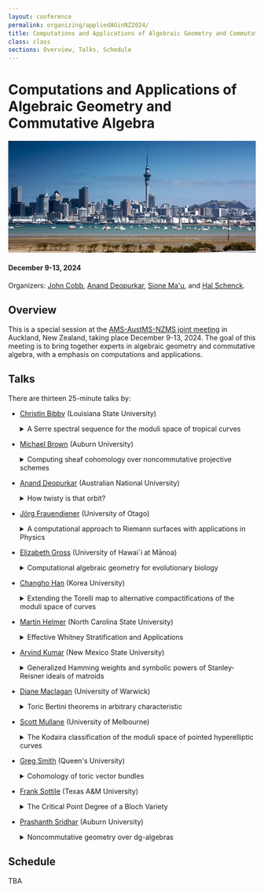 ```yaml
---
layout: conference
permalink: organizing/appliedAGinNZ2024/
title: Computations and Applications of Algebraic Geometry and Commutative Algebra
class: class
sections: Overview, Talks, Schedule
---
```


# Computations and Applications of Algebraic Geometry and Commutative Algebra
![Auckland](/images/projects/auckland.jpg "An image of Auckland by Birger Hoppe, January 1, 2010.")
#### December 9-13, 2024
Organizers: [John Cobb](https://johndcobb.github.io), [Anand Deopurkar](https://ananddeopurkar.org/), [Sione Ma'u](https://profiles.auckland.ac.nz/s-mau/about), and [Hal Schenck](http://webhome.auburn.edu/~hks0015/).

## Overview
This is a special session at the [AMS-AustMS-NZMS joint meeting](https://ms-meet-2024.blogs.auckland.ac.nz/) in Auckland, New Zealand, taking place December 9-13, 2024. The goal of this meeting is to bring together experts in algebraic geometry and commutative algebra, with a emphasis on computations and applications.

## Talks
There are thirteen 25-minute talks by:
- [Christin Bibby](https://www.math.lsu.edu/~bibby/) (Louisiana State University)
  <details>
    <summary>A Serre spectral sequence for the moduli space of tropical curves</summary>
    Abstract: The map $M_{g,n} \to M_g$ on moduli spaces of genus $g$ algebraic curves, given by forgetting marked points, is a fibration whose fiber is a configuration space of a surface. One can then "in principle" compute the cohomology of $M_{g,n}$ using the Serre spectral sequence. We present a tropical analogue of this spectral sequence, manifesting as a graph complex and featuring the cohomology of compactified configuration spaces on graphs. We use this to obtain new calculations in the top weight cohomology of the moduli spaces $M_{2,n}$ and $M_{3,n}$.
  </details>

- [Michael Brown](http://webhome.auburn.edu/~mkb0096/) (Auburn University)
  <details>
    <summary>Computing sheaf cohomology over noncommutative projective schemes</summary>
    Abstract: Given a commutative graded algebra $A = \bigoplus_{i \ge 0} A_i$ over a field $k$ such that $A_0 = k$, one has an associated projective scheme $X = \operatorname{Proj}(A)$. When $A$ is not commutative, no such scheme $X$ exists, but one may nevertheless define a category associated to $A$ that has many of the same homological properties as the category of coherent sheaves on a projective scheme. In particular, there is a noncommutative analogue of sheaf cohomology for objects in this category. Our goal is to develop a method for computing noncommutative sheaf cohomology in the case where $A$ is Koszul and Gorenstein. As an application, we prove a noncommutative generalization of the Horrocks splitting criterion, which is a necessary and sufficient condition for a vector bundle on projective space to split as a sum of line bundles.
  </details>

- [Anand Deopurkar](https://ananddeopurkar.org/) (Australian National University)
  <details>
    <summary>How twisty is that orbit?</summary>
    Abstract: Fix a polynomial $P$.  How complicated is the set of all polynomials obtained from $P$ by changes of coordinates?  This question, and many others, generalise as follows: given a representation an algebraic group, how complicated is the orbit of a given element?  I will describe some answers, featuring toric varieties, Newton polyhedra, and stacks.
  </details>

- [Jörg Frauendiener](https://www.otago.ac.nz/maths-and-stats/people/professor-jorg-frauendiener) (University of Otago)
  <details>
    <summary>A computational approach to Riemann surfaces with applications in Physics</summary>
    Abstract: Integrable systems have a wide range of applications in fluid mechanics, general relativity and other areas of science. Many such systems have solutions which can be described in terms of Theta functions defined on Riemann surfaces. In this talk, we discuss our computational approach to evaluate these functions given data to define a Riemann surface. We show how to obtain a homology basis, the independent holomorphic differentials and from those the corresponding Riemann matrix. We demonstrate some applications, such as solutions to some integrable equations, the visualisation of stationary, axisymmetric relativistic systems. Finally, we discuss an application to the Schottky problem.
  </details>

- [Elizabeth Gross](https://math.hawaii.edu/wordpress/egross/) (University of Hawai`i at Mānoa)
  <details>
    <summary>Computational algebraic geometry for evolutionary biology</summary>
    Abstract: A main goal of phylogenomics is to understand the evolutionary history of a set of species.  These histories are represented by directed graphs where the leaves represent living species and the interior nodes represent extinct species. While it is common to assume the evolutionary history is a tree, when events such as hybridization are present, networks are more realistic.  However, allowing for networks, rather than simply trees, complicates the process of inference. One recent approach to phylogenetic network inference is rooted in computational algebraic geometry.  In this talk, we discuss the role computational algebraic geometry and symbolic computation has played in the statistical problems related to network inference with a focus on problems related to identifiability and model selection. 
  </details>

- [Changho Han](https://sites.google.com/view/changho-han) (Korea University)
  <details>
    <summary>Extending the Torelli map to alternative compactifications of the moduli space of curves</summary>
    Abstract: It is well-known that the Torelli map, that turns a smooth curve of genus g into its Jacobian (a principally polarized abelian variety of dimension $g$), extends to a map from the Deligne—Mumford moduli of stable curves to the moduli of semi-abelic varieties by Alexeev. Moreover, it is also known that the Torelli map does not extend over the alternative compactifications of the moduli of curves as described by the Hassett—Keel program, including the moduli of pseudostable curves (can have nodes and cusps but not elliptic tails). But it is not yet known whether the Torelli map extends over alternative compactifications of the moduli of curves described by Smyth; what about the moduli of curves of genus $g$ with axis-like singularities? As a joint work with Jesse Kass and Matthew Satriano, I will describe moduli spaces of curves with axis-like singularities and describe how far the Torelli map extends over such spaces into the Alexeev compactifications.
  </details>

- [Martin Helmer](http://martin-helmer.com/) (North Carolina State University)
  <details>
    <summary>Effective Whitney Stratification and Applications</summary>
    Abstract: In this talk I will describe two algorithms to compute Whitney stratifications of real and complex algebraic varieties. I will begin with an overview of how the structure of the conormal variety is related to this problem and how we can exploit this to give an algorithm to compute a Whitney stratification. The main computational step in this algorithm involves finding the associated primes of a polynomial ideal. I will then explore how this approach can be made more efficient by using techniques for equidimensional decomposition of varieties rather than computing the full set of associated primes. This modified algorithm will yield a quite significant speedup but may fail to produce a minimal Whitney stratification. Time permitting, I will additionally present an algorithm to coarsen any Whitney stratification of a complex variety to a minimal Whitney stratification. Finally I will illustrate applications of the methods to the study of Feynman integrals in mathematical physics. This talk contains content of three separate joint works, one with Vidit Nanda (Oxford), one with Rafael Mohr (Sorbonne Université), and one with Felix Tellander (Oxford) and Georgios Papathanasiou (City University, London). 
  </details>

- [Arvind Kumar](https://math.nmsu.edu/people/facultydirectory/arvind-kumar.html) (New Mexico State University)
  <details>
    <summary>Generalized Hamming weights and symbolic powers of Stanley-Reisner ideals of matroids</summary>
    Abstract: It is well-known that the first generalized Hamming weight of a code, more commonly called <em> the minimum distance </em> of the code, corresponds to the initial degree of the Stanley-Reisner ideal of the matroid of the dual code.  Our starting point in this paper is a generalization of this fact -- namely, the $r$-th generalized Hamming weight of a code is the smallest degree of a squarefree monomial in the $r$-th symbolic power of the Stanley-Reisner ideal of the matroid of the dual code (in the appropriate range for $r$). 
    It turns out that the squarefree monomials in successive symbolic powers of the Stanley-Reisner ideal of a matroid suffice to describe all symbolic powers of the Stanley-Reisner ideal.  This implies that generalized Hamming weights -- which can be defined in a natural way for matroids -- are fundamentally tied to the structure of symbolic powers of Stanley-Reisner ideals of matroids. We illustrate this by studying initial degree statistics of symbolic powers of the Stanley-Reisner ideal of a matroid in terms of generalized Hamming weights and working out many examples that are meaningful from a coding-theoretic perspective.  Our results also apply to projective varieties known as matroid configurations introduced by Geramita-Harbourne-Migliore-Nagel. 
  </details>

- [Diane Maclagan](http://homepages.warwick.ac.uk/staff/D.Maclagan/) (University of Warwick)
  <details>
    <summary>Toric Bertini theorems in arbitrary characteristic</summary>
    Abstract: The classical Bertini theorem on irreducibility when intersecting by hyperplanes is a standard part of the algebraic geometry toolkit.  This was generalised recently, in characteristic zero, by Fuchs, Mantova, and Zannier to a toric Bertini theorem for subvarieties of an algebraic torus, with hyperplanes replaced by subtori.  I will discuss joint work with Gandini, Hering, Mohammadi, Rajchgot, Wheeler, and Yu in which we give a different proof of this theorem that removes the characteristic assumption.  The proof surprisingly hinges on better understanding algebraically closed fields containing the field of rational functions in n variables, which involve polyhedral constructions.  An application is a tropical Bertini theorem.
  </details>

- [Scott Mullane](https://sites.google.com/site/scottfmullane/home) (University of Melbourne)
  <details>
    <summary>The Kodaira classification of the moduli space of pointed hyperelliptic curves</summary>
    Abstract: The moduli space of pointed hyperelliptic curves is a seemingly simple object with perhaps unexpectedly interesting geometry. I will report on joint work with Ignacio Barros completing the classification of both the Kodaira dimension and the structure of the effective cone of these moduli spaces.
  </details>

- [Greg Smith](https://mast.queensu.ca/~ggsmith/) (Queen's University)
  <details>
    <summary>Cohomology of toric vector bundles</summary>
    Abstract: A toric vector bundle is a vector bundle on a toric variety $X$ equipped with a torus action that is compatible with the canonical action on $X$. Klyachko proves that toric vector bundles are classified by finite-dimensional vector spaces with a suitable family of filtrations. Building on this equivalence of categories, we construct a complex of modules over the Cox ring of $X$ which simultaneously encodes the cohomology of a toric vector bundle and many of its twists by line bundles. Beyond improved computational efficiency, this approach leads to new insights into virtual resolutions. This talk is based on joint work with Michael Perlman.
  </details>

- [Frank Sottile](https://franksottile.github.io/) (Texas A&M University)
  <details>
    <summary>The Critical Point Degree of a Bloch Variety</summary>
    Abstract: Given an operator on a ${\mathbb Z}^d$-periodic graph, its Bloch variety encodes its spectrum with respect to the unitary characters of ${\mathbb Z}^d$.  Finer questions about the spectrum involve understanding the critical points of the projection to ${\mathbb R}$.  Previous work with Faust gave a bound for the number of complex critical points in terms of the volume of the Newton polytope of the dispersion polynomial.
    This talk will present background and then describe refined bounds on the number of critical points that are combinatorial in nature and involve an analysis of asymptotic behavior of the Bloch variety.  This is joint work with Faust and Robinson.
  </details>

- [Prashanth Sridhar](https://sites.google.com/view/prashanthsridhar/home) (Auburn University)
  <details>
    <summary>Noncommutative geometry over dg-algebras</summary>
    Abstract: Pioneering work of Artin-Zhang extends important aspects of projective geometry to the noncommutative (nc) setting. In particular, the derived category of such a nc scheme shares many features with the derived category of a classical one. In this talk, I'll discuss extensions of some classical and modern results in the theory of nc projective geometry to nc spaces associated to dg-algebras. This is joint work with Michael K. Brown.
  </details>

## Schedule
TBA
